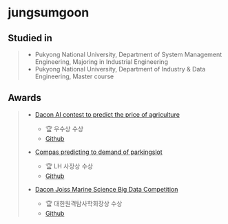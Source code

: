 # jungsumgoon

## Studied in
> - Pukyong National University, Department of System Management Engineering, Majoring in Industrial Engineering
> - Pukyong National University, Department of Industry & Data Engineering, Master course

## Awards
> - [Dacon AI contest to predict the price of agriculture](https://dacon.io/competitions/official/235801/overview/description)
> 
>   - 🏆 우수상 수상
>   - [Github](https://github.com/jungsungmoon/nongsan) 
> - [Compas predicting to demand of parkingslot](https://compas.lh.or.kr/subj/competition/info?subjNo=SBJ_2107_003#)
> 
>   - 🏆 LH 사장상 수상
>   - [Github](https://github.com/jungsungmoon/parkingslot)
> - [Dacon Joiss Marine Science Big Data Competition](https://dacon.io/competitions/official/235793/overview/description)
> 
>   - 🏆 대한원격탐사학회장상 수상
>   - [Github](https://github.com/jungsungmoon/joiss) 
